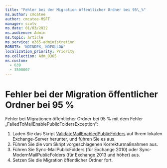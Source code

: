 ```yaml
---
title: "Fehler bei der Migration öffentlicher Ordner bei 95\_%"
ms.author: cmcatee
author: cmcatee-MSFT
manager: scotv
ms.date: 01/03/2022
ms.audience: Admin
ms.topic: article
ms.service: o365-administration
ROBOTS: 'NOINDEX, NOFOLLOW'
localization_priority: Priority
ms.collection: Adm_O365
ms.custom:
  - 639
  - 3500007
---
```


# <a name="public-folder-migration-fails-at-95"></a>Fehler bei der Migration öffentlicher Ordner bei 95 %

Fehler bei Migrationen öffentlicher Ordner bei 95 % mit dem Fehler „FailedToMailEnablePublicFoldersException“:

1. Laden Sie das Skript [ValidateMailEnabledPublicFolders](https://aka.ms/ValidateMEPF) auf Ihrem lokalen Exchange-Server herunter, und führen Sie es aus.
2. Führen Sie die vom Skript vorgeschlagenen Korrekturmaßnahmen aus.
3. Führen Sie Sync-MailPublicFolders (für Exchange 2010) oder Sync-ModernMailPublicFolders (für Exchange 2013 und höher) aus.
4. Setzen Sie die Migration öffentlicher Ordner fort.
